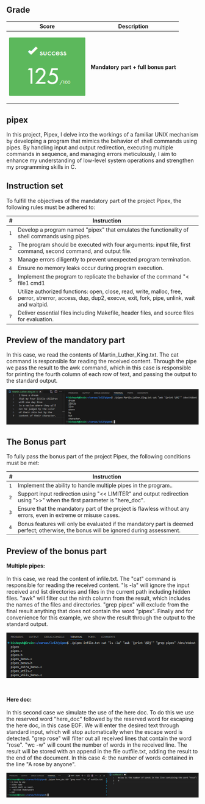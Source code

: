 ## Grade

| **Score**           | **Description**     |
|-----------------------|---------------|
| <p align="center"><img width="200px" alt="170px" src="https://github.com/BishopVK/Cursus-42Madrid/blob/main/lvl2/pipex/img/Score_125.png"></p> | **Mandatory part + full bonus part**   |


## pipex

In this project, Pipex, I delve into the workings of a familiar UNIX mechanism by developing a program that mimics the behavior of shell commands using pipes. By handling input and output redirection, executing multiple commands in sequence, and managing errors meticulously, I aim to enhance my understanding of low-level system operations and strengthen my programming skills in C.


## Instruction set

To fulfill the objectives of the mandatory part of the project Pipex, the following rules must be adhered to:

| **#** | **Instruction**                                                                                                                                                |
| ----- | -------------------------------------------------------------------------------------------------------------------------------------------------------------- |
|  `1`  | Develop a program named "pipex" that emulates the functionality of shell commands using pipes.                                                                 |
|  `2`  | The program should be executed with four arguments: input file, first command, second command, and output file.                                                |
|  `3`  | Manage errors diligently to prevent unexpected program termination.                                                                                            |
|  `4`  | Ensure no memory leaks occur during program execution.                                                                                                         |
|  `5`  | Implement the program to replicate the behavior of the command "< file1 cmd1 | cmd2 > file2".                                                                  |
|  `6`  | Utilize authorized functions: open, close, read, write, malloc, free, perror, strerror, access, dup, dup2, execve, exit, fork, pipe, unlink, wait and waitpid. |
|  `7`  | Deliver essential files including Makefile, header files, and source files for evaluation.                                                                     |


## Preview of the mandatory part

In this case, we read the contents of Martin_Luther_King.txt. The cat command is responsible for reading the received content. Through the pipe we pass the result to the awk command, which in this case is responsible for printing the fourth column of each row of text, and passing the output to the standard output.

<p align="center">
<img src="https://github.com/BishopVK/Cursus-42Madrid/blob/main/lvl2/pipex/img/awk.png">
</p>


## The Bonus part

<p>To fully pass the bonus part of the project Pipex, the following conditions must be met:</p>

| **#** | **Instruction**                                                                                                                        |
| ----- | -------------------------------------------------------------------------------------------------------------------------------------- |
|  `1`  | Implement the ability to handle multiple pipes in the program..                                                                        |
|  `2`  | Support input redirection using "<< LIMITER" and output redirection using ">>" when the first parameter is "here_doc".                 |
|  `3`  | Ensure that the mandatory part of the project is flawless without any errors, even in extreme or misuse cases.                         |
|  `4`  | Bonus features will only be evaluated if the mandatory part is deemed perfect; otherwise, the bonus will be ignored during assessment. |


## Preview of the bonus part

**Multiple pipes:**
<br>
<br>
In this case, we read the content of infile.txt. The "cat" command is responsible for reading the received content. "ls -la" will ignore the input received and list directories and files in the current path including hidden files. "awk" will filter out the ninth column from the result, which includes the names of the files and directories. "grep pipex" will exclude from the final result anything that does not contain the word "pipex". Finally and for convenience for this example, we show the result through the output to the standard output.

<p align="center">
<img src="https://github.com/BishopVK/Cursus-42Madrid/blob/main/lvl2/pipex/img/bonus.png">
</p>
<br>


**Here doc:**
<br>
<br>
In this second case we simulate the use of the here doc.
To do this we use the reserved word "here_doc" followed by the reserved word for escaping the here doc, in this case EOF.
We will enter the desired text through standard input, which will stop automatically when the escape word is detected. "grep rose" will filter out all received lines that contain the word "rose". "wc -w" will count the number of words in the received line. The result will be stored with an append in the file outfile.txt, adding the result to the end of the document. In this case 4: the number of words contained in the line "A rose by anyone".

<p align="center">
<img src="https://github.com/BishopVK/Cursus-42Madrid/blob/main/lvl2/pipex/img/here_doc.png">
</p>